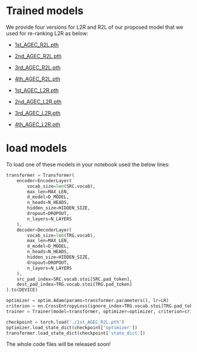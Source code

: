 
# Trained models
We provide four versions for L2R and R2L of our proposed model that we used for re-ranking L2R as below: 

- [1st_AGEC_R2L.pth](https://drive.google.com/file/d/15J2qPWy2-x8rSejSyxoE6fYrRebkaBsD/view?usp=sharing)

- [2nd_AGEC_R2L.pth](https://drive.google.com/file/d/1Wh9SBOtSMYJOufG3r2dCqHlmDQBUIGYE/view?usp=sharing)

- [3rd_AGEC_R2L.pth](https://drive.google.com/file/d/1EX1vZ1Al2toQRaPNE8JzkgtGSoJshk4s/view?usp=sharing)

- [4th_AGEC_R2L.pth](https://drive.google.com/file/d/1g0QR4KYPkhOh91JyLqLQY_qWyFszqgcX/view?usp=sharing)





- [1st_AGEC_L2R.pth](https://drive.google.com/file/d/15J2qPWy2-x8rSejSyxoE6fYrRebkaBsD/view?usp=sharing)

- [2nd_AGEC_L2R.pth](https://drive.google.com/file/d/1Wh9SBOtSMYJOufG3r2dCqHlmDQBUIGYE/view?usp=sharing)

- [3rd_AGEC_L2R.pth](https://drive.google.com/file/d/1EX1vZ1Al2toQRaPNE8JzkgtGSoJshk4s/view?usp=sharing)

- [4th_AGEC_L2R.pth](https://drive.google.com/file/d/1g0QR4KYPkhOh91JyLqLQY_qWyFszqgcX/view?usp=sharing)

# load models
To load one of these models in your notebook used the below lines: 

```py
transformer = Transformer(
    encoder=EncoderLayer(
        vocab_size=len(SRC.vocab),
        max_len=MAX_LEN,
        d_model=D_MODEL,
        n_heads=N_HEADS,
        hidden_size=HIDDEN_SIZE,
        dropout=DROPOUT,
        n_layers=N_LAYERS
    ),
    decoder=DecoderLayer(
        vocab_size=len(TRG.vocab),
        max_len=MAX_LEN,
        d_model=D_MODEL,
        n_heads=N_HEADS,
        hidden_size=HIDDEN_SIZE,
        dropout=DROPOUT,
        n_layers=N_LAYERS
    ),
    src_pad_index=SRC.vocab.stoi[SRC.pad_token],
    dest_pad_index=TRG.vocab.stoi[TRG.pad_token]
).to(DEVICE)

optimizer = optim.Adam(params=transformer.parameters(), lr=LR)
criterion = nn.CrossEntropyLoss(ignore_index=TRG.vocab.stoi[TRG.pad_token])
trainer = Trainer(model=transformer, optimizer=optimizer, criterion=criterion)

checkpoint = torch.load('./1st_AGEC_R2L.pth')
optimizer.load_state_dict(checkpoint['optimizer'])          
transformer.load_state_dict(checkpoint['state_dict'])
```
The whole code files will be released soon!
